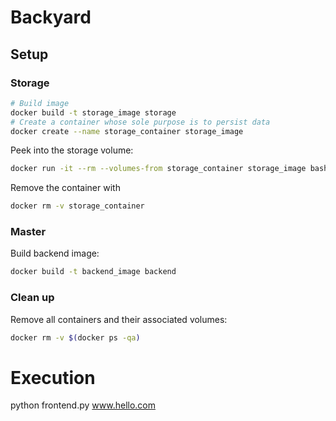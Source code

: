 # Backyard

## Setup

### Storage
```bash
# Build image
docker build -t storage_image storage
# Create a container whose sole purpose is to persist data
docker create --name storage_container storage_image
```

Peek into the storage volume:
```bash
docker run -it --rm --volumes-from storage_container storage_image bash
```

Remove the container with
```bash
docker rm -v storage_container
```

### Master
Build backend image:
```bash
docker build -t backend_image backend
```

### Clean up
Remove all containers and their associated volumes:
```bash
docker rm -v $(docker ps -qa)
```


# Execution
python frontend.py www.hello.com
